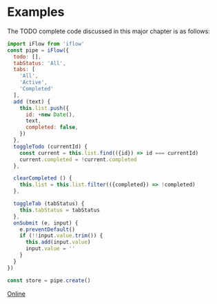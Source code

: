 # Examples

The TODO complete code discussed in this major chapter is as follows:

```javascript
import iFlow from 'iflow'
const pipe = iFlow({
  todo: [],
  tabStatus: 'All',
  tabs: [
    'All',
    'Active',
    'Completed'
  ],
  add (text) {
    this.list.push({
      id: +new Date(),
      text,
      completed: false,
    })
  },
  toggleTodo (currentId) {
    const current = this.list.find(({id}) => id === currentId)
    current.completed = !current.completed
  },

  clearCompleted () {
    this.list = this.list.filter(({completed}) => !completed)
  },

  toggleTab (tabStatus) {
    this.tabStatus = tabStatus
  },
  onSubmit (e, input) {
    e.preventDefault()
    if (!!input.value.trim()) {
      this.add(input.value)
      input.value = ''
    }
  }
})

const store = pipe.create()
```

[Online](https://jsfiddle.net/unadlib/6wabhdqp/)

